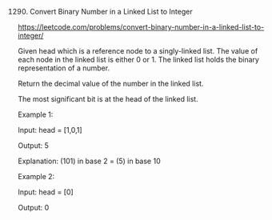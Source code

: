 1290. Convert Binary Number in a Linked List to Integer


https://leetcode.com/problems/convert-binary-number-in-a-linked-list-to-integer/


Given head which is a reference node to a singly-linked list. The value of each node in the linked list is either 0 or 1. The linked list holds the binary representation of a number.

Return the decimal value of the number in the linked list.

The most significant bit is at the head of the linked list.

 

Example 1:


Input: head = [1,0,1]

Output: 5

Explanation: (101) in base 2 = (5) in base 10

Example 2:

Input: head = [0]

Output: 0
